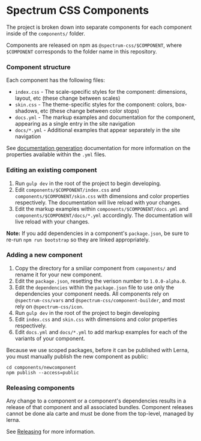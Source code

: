 # Spectrum CSS Components

The project is broken down into separate components for each component inside of the `components/` folder.

Components are released on npm as `@spectrum-css/$COMPONENT`, where `$COMPONENT` corresponds to the folder name in this repository.

### Component structure

Each component has the following files:

* `index.css` - The scale-specific styles for the component: dimensions, layout, etc (these change between scales)
* `skin.css` - The theme-specific styles for the component: colors, box-shadows, etc (these change between color stops)
* `docs.yml` - The markup examples and documentation for the component, appearing as a single entry in the site navigation
* `docs/*.yml` - Additional examples that appear separately in the site navigation

See [documentation generation](tools/bundle-builder/docs/README.md) documentation for more information on the properties available within the `.yml` files.

### Editing an existing component

1. Run `gulp dev` in the root of the project to begin developing.
2. Edit `components/$COMPONENT/index.css` and `components/$COMPONENT/skin.css` with dimensions and color properties respectively. The documentation will live reload with your changes.
3. Edit the markup examples within `components/$COMPONENT/docs.yml` and `components/$COMPONENT/docs/*.yml` accordingly. The documentation will live reload with your changes.

**Note:** If you add dependencies in a component's `package.json`, be sure to re-run `npm run bootstrap` so they are linked appropriately.

### Adding a new component

1. Copy the directory for a smiliar component from `components/` and rename it for your new component.
2. Edit the `package.json`, resetting the verison number to `1.0.0-alpha.0`.
3. Edit the `dependencies` within the `package.json` file to use only the dependencies your component needs. All components rely on `@spectrum-css/vars` and `@spectrum-css/component-builder`, and most rely on `@spectrum-css/icon`.
4. Run `gulp dev` in the root of the project to begin developing
5. Edit `index.css` and `skin.css` with dimensions and color properties respectively.
6. Edit `docs.yml` and `docs/*.yml` to add markup examples for each of the variants of your component.

Because we use scoped packages, before it can be published with Lerna, you must manually publish the new component as public:

```
cd components/newcomponent
npm publish --access=public
```

### Releasing components

Any change to a component or a component's dependencies results in a release of that component and all associated bundles. Component releases cannot be done ala carte and must be done from the top-level, managed by lerna.

See [Releasing](/README.md#Releasing) for more information.
